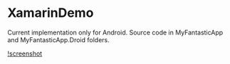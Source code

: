 # XamarinDemo

Current implementation only for Android. Source code in MyFantasticApp and MyFantasticApp.Droid folders.

[!screenshot](XamarinDemo/screenshots/Screenshot_2016-10-26-00-21-46.png)
